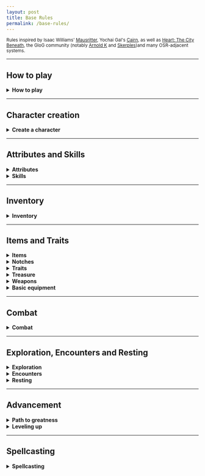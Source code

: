 ```yaml
---
layout: post
title: Base Rules
permalink: /base-rules/
---
```

<small>Rules inspired by Isaac Williams' [Mausritter](https://mausritter.com/), Yochai Gal's [Cairn](https://cairnrpg.com/), as well as [Heart: The City Beneath](https://rowanrookanddecard.itch.io/heart-the-city-beneath-rpg-core-book), the GloG community (notably [Arnold K](https://goblinpunch.blogspot.com/) and [Skerples](https://coinsandscrolls.blogspot.com/))and many OSR-adjacent systems.</small>

***
## How to play

<details markdown="1">
<summary><b>How to play</b></summary>
The game's a bit like a conversation between two groups of people - there are <b>players</b>, who incarnate characters in the world, and say what they do, and there is one <b>Game Master</b>, or <b>GM</b>, who describes the situation, gives context and interprets the rules. All you need is pencils, erasers, a handful of tabletop dice (<i>four, six, eight, ten, twelve and twenty-sided dice</i>), and some time on your hands.

When a player decides their character does something risky, the GM can ask them to <b>roll</b> a <b>twenty-sided dice</b> (or <b>d20</b>), and compare it to a number. If the result on the die is equal or lower than the compared number, the character <b>Succeeds</b>. Otherwise, they <b>Fail</b>.

Certain situations can grant <b>advantage</b> or <b>disadvantage</b>. If a character has an advantage, they roll the d20 twice and take the best result. If they have a disadvantage, they roll the d20 twice and take the worst result. Advantages and disadvantages cancel each other out on a one-for-one basis, and aren't cumulative.

That's all!
</details>

***
## Character creation

<details markdown="1">
<summary><b>Create a character</b></summary>

Roll 3d6, and add the best two results. Do this three times, noting down the result for each [Attribute](https://bartapapa.github.io/legend/base-rules#attributes) in order. This is their <b>Score</b>. You can choose to switch two scores once.

Roll 1d6 for your <b>Hit Protection</b>. This is the amount of damage you can take before getting seriously hurt.
Roll 1d6 for your <b>Coin</b>. 

Choose a <b>[Faction](https://bartapapa.github.io/legend/factions)</b>. Get your Core ability, your Core skill and one Gift according to your Hit Protection, and determine your Background according to your Coin. You get the skills marked by your Background.

Choose or roll your <b>Drive</b>. This is one of the ways for you to get stronger. It can change, if you wish.

You're done!
</details>

***
## Attributes and Skills

<details markdown="1">
<summary><b>Attributes</b></summary>

A character has 3 <b>Attributes</b>:
*  <u><b>Might.</b></u> This is sheer physical strength, hardiness, resistance to pain. Generally used to run fast, break down doors, push someone over, and hold one's breath.
*  <u><b>Grace.</b></u> This is agility, quickness and reactivity. Generally used to run across tightropes, play the piano, and ride beasts.
*  <u><b>Wit.</b></u> This is knowledge, perception and charm. Generally used to sense when being observed, compel a guard dog to look the other way or know about something.

<b>Hit Protection</b> is the amount of damage a character can take before falling unconscious.
<b>Armor</b> is the amount of damage that is reduced when you get hit by swords, claws, teeth and arrows, but not from explosions, falling, poison clouds and the like.
</details>

<details markdown="1">
<summary><b>Skills</b></summary>
Skills are special areas of expertise of your character. When you do something that needs special training, is particularly technical, or needs a good grasp of knowledge, you'll roll with disadvantage. If you have a skill that could work contextually, then you roll normally.

You can also get an <i>Expertise</i> with a skill, which is marked by one of your three attributes. When using your skill and you are rolling with that specific attribute, you roll with advantage.
</details>

***
## Inventory

<details markdown="1">
<summary><b>Inventory</b></summary>

<u><b>Inventory</b></u>. You have 10 slots, which can be filled with objects, or bundles of 3 objects like acorns or bottle caps. <b>Heavy</b> objects take two slots. You'll fill your Inventory up with objects, although it can also fill up with <b>Conditions</b>. If you have to add something to your Inventory and you don't have the space, you're <b>Exhausted</b> and you reduce your HP to 0 while you're exhausted. If you're exhausted and need to add Fatigue, you take 1 Might damage.

Generally speaking, your Inventory is less of an actual physical space on your character, and more about what your character can use in the game-world. Pretty much every character wears clothes - however, if you want to use your clothing to charm somebody, it should be in your Inventory. Small jewelry like rings can be worn on your character - but it <i>doesn't count</i> until it actually takes up space in your Inventory.
</details>

***
## Items and Traits

<details markdown="1">
<summary><b>Items</b></summary>
Items are things that you're going to gather when you're out there adventuring. They normally take up 1 slot of your Inventory. If you have it in your Inventory, you can use it.
</details>

<details markdown="1">
<summary><b>Notches</b></summary>
All items have <b>Notches</b>, which are sort of like an item's Life. Notches represent consumption, wear and tear, and loss of power, depending on the item. A quiver full of arrows will mark Notches to show the depleting amount of arrows, a sword will mark Notches as it's getting chipped and bent, and a spellbook will mark Notches as the spell frees itself from its prison.
</details>

<details markdown="1">
<summary><b>Traits</b></summary>
Some tools have Traits, which give a bit more info on how it can be used. It can be <i>Treasure</i> or <i>Bright</i>, for example. Here are a list of common traits and their effects.
*  <b>Treasure.</b> Many animals will accept to trade goods and services for these.
*  <b>Light.</b> This can be paired with 2 other items on the same slot.
*  <b>Heavy.</b> This item takes up 2 slots.
*  <b>Bright.</b> This illuminates your surroundings.
*  <b>Armor.</b> Damage you take by being attacked is reduced by 1. If it's Heavy, it's reduced by 2. You can only wear 1 Armor at a time.
*  <b>Shield.</b> Damage you take by being attacked is reduced by 1, although you need a hand free to use it.
*  <b>Ranged.</b> You can use this item on things that are far away.
*  <b>Food.</b> Consume this item when resting to heal your HP to max.
*  <b>Unbreakable.</b> The item has a total of 6 Notches.
*  <b>Fragile.</b> The item has only 1 Notch.
</details>

<details markdown="1">
<summary><b>Treasure</b></summary>
When a tool has the <b>Treasure</b> trait, it also has a (Price). When you bring a treasure out from a dangerous area and into a safe area, you acquire it's Price as Adventure points (distributed evenly among all people who helped you do so). Afterwards, you can trade it to gain its Price as Coin. A treasure cannot be 'rescued' twice.
</details>

<details markdown="1">
<summary><b>Weapons</b></summary>
Weapons are separated into different categories.
*  <b>Light melee.</b> (Daggers, knives, clubs) These take up one hand, and deal 1d6 damage. They can be <b>dual-wielded</b>. They are always considered <i>light</i> items.
*  <b>Medium melee.</b> (Swords, axes, maces) These take up one hand, and deal 1d8 damage, or 1d10 damage when wielded in two hands.
*  <b>Heavy melee.</b> (Battleaxes, halberds) These take up two hands, and deal 1d12 damage. They are always considered <i>heavy</i> items.
*  <b>Light ranged.</b> (Blowguns, slings) These take up one hand, and deal 1d6 damage. An inventory slot is also taken up by <i>Ammunition</i>. They are always considered <i>ranged</i> items.
*  <b>Heavy ranged.</b> (Longbows, crossbows, rifles) These take up two hands, and deal 1d12 damage. An inventory slot is also taken up by <i>Ammunition</i>. They are always considered <i>heavy</i> and <i>ranged</i> items.

If you are <b>dual-wielding</b>, you roll 2d6 and take the best result when you attack.
</details>

<details markdown="1">
<summary><b>Basic equipment</b></summary>

| Common tools     | Cost |
|:-----------------|:--------|
| Bedroll          | d6      |
| Bellows          | d6      |
| Block and tackle | d6      |
| Book about X     | d8      |
| Bug lure         | d6      |
| 3 Bottles        | d6      |
| Bucket           | d6      |
| Iron chain       | d6      |
| Chisel           | d6      |
| Cookpots         | d6      |
| Crowbar          | d6      |
| Bottle of glue   | d6      |
| Jar of grease    | d6      |
| Horn             | d6      |
| Hourglass        | d8      |
| Iron tongs       | d6      |
| Lockpicks        | d8      |
| Metal file       | d6      |
| Metal glove      | d6      |
| Mirror           | d8      |
| Wooden instrument| d6      |
| Twine net        | d6      |
| Lock & key       | d6      |
| Pick             | d6      |
| Tweed rope       | d6      |
| Shovel           | d6      |
| Tent for two     | d6      |
| Whistle          | d6      |
| Big stick        | d6      |
| 3 wooden stakes  | d6      |
|   |     |
|:------------------|:--------|
| <b>Exotic tools</b>      | <b>Cost</b> |
|:------------------|:--------|
| Air bladder       | d6      |
| Antitoxin         | d8      |
| Beetle trap       | d8      |
| Bug repellent     | d6      |
| Censer            | d6      |
| Fire oil          | d8      |
| Folding ladder    | d6      |
| Snowcoat          | d8      |
| Manacles          | d6      |
| Spirit ward       | d8      |
| Spyglass          | d8      |
| Tinderbox         | d8      |
|  |       |
|:------------------|:--------|
| <b>Weapons</b> | <b>Cost</b> |
|:-----------------|:--------|
| Light weapons (daggers) | d6     |
| Medium weapons (swords) | d8     |
| Heavy weapons (battleaxes) | d8     |
| Light ranged (slings)   | d6     |
| Heavy ranged (bows)     | d8     |
|:------------------|:--------|
|  |       |
| <b>Armor</b> | <b>Cost</b> |
|:-----------------|:--------|
| Light armor      | 8       |
| Heavy armor      | 10      |
|:------------------|:--------|
|  |       |
| <b>Light sources</b>    | <b>Cost</b> |
|:-----------------|:--------|
| Torch            | d4      |
| Oil Lantern      | d6      |
| Flashlight       | d8      |
| Oil (for lantern)| cost 2  |
| Battery (for flashlight)| cost 6  |
|:------------------|:--------|
|  |       |
| <b>Lodging and food</b> | <b>Cost</b>    |
|:-----------------|:--------|
| Dormitory bed (per night) | 1 |
| Private room (per night)  | 2 |
| 3 Travel food    | 4 |
| Warm meal        | 1 |
| Feast            | 6 |
|:------------------|:--------|
|  |       |
| <b>Transport</b>        | <b>Cost</b>    |
|:-----------------|:--------|
| <i>Cost is per person, per area of distance</i> |       |
| Beetle bus       | 2       |
| River raft       | 4       |
| Moletrain        | 6       |
|:------------------|:--------|
|  |       |
| <b>Hired help</b>       | <b>Cost</b>    |
|:-----------------|:--------|
| <i>Cost is per day</i> |       |
| Torchbearer      | 1     |
| Laborer          | 1     |
| Tunneler         | 2     |
| Smithee          | 4     |
| Local guide      | 4     |
| Mercenary        | 4     |
| Sage             | 6     |
  
</details>

***
## Combat

<details markdown="1">
<summary><b>Combat</b></summary>
Combat starts when someone first attempts to attack. At the start of combat, roll Grace. On a success, you go before your enemies. If you're surprised, your enemies go first - if you surprise them, you go first.

When you attack someone, you don't need to roll to hit. You immediately roll the damage die of your weapon (if you have no weapon, you do 1 damage. If you're weapon is improvised, you do 1d4) and deal that much damage to your target.

</details>

***
## Exploration, Encounters and Resting

<details markdown="1">
<summary><b>Exploration</b></summary>
When exploring or going through a locale, like a house, a dungeon, or the ruins of a village inside a forest, the locale is divided into interconnected <b>Rooms</b>. Actions that are spent inside a Room take <b>10 minutes</b>, such as investigating, fighting, or gleaning info from the blood on the walls.

When exploring the great outdoors, where the scale becomes entire forests and mountains, actions take up what's called a <b>Watch</b> (or 4 hours). The great outdoors is made up of interconnected <b>Areas</b>. There are 6 Watches in a day: Dawn, Midday, Afternoon, Evening, Dusk, Midnight. Moving from one Area to a connected one takes a Watch. A good sleep takes 2 Watches.

Spending time doing strenuous physical activity causes the character to suffer <b>Fatigue</b>. Fatigue is a condition that takes up 1 slot in the character's Inventory.

</details>

<details markdown="1">
<summary><b>Encounters</b></summary>
When first meeting with a creature and the GM isn't sure of the kind of first impression you're making, they might ask you to roll 2d6. How the creature reacts depends on the result. The GM rolls 1d6, and the player rolls 1d6, so that the players don't know the full result.

| Reaction roll | General | Social | Monster <i>feels weaker</i> | Monster <i>feels stronger</i> |
|:--------------|:--------|:-------|:-------|:-------|
| 2             | Hostile    | Rejection   | Flee        | Attack    |
| 3-5           | Aggressive | Cold        | Flee        | Attack    |
| 6-8           | Neutral    | Neutral     | Freeze      | Threaten  |
| 9-11          | Friendly   | Amicable    | Ignore      | Offer aid |
| 12            | Helpful    | High esteem | Accepts aid | Grovel    |

</details>

<details markdown="1">
<summary><b>Resting</b></summary>
There are two kinds of rests: <b>Sleeps</b> and <b>Naps</b>. To Sleep, you must find a shelter where there is no immediate danger. Sleeping for 8 hours removes all accumulated Fatigue. To Nap, you need an hour in a comfortable place. Napping removes 1 Fatigue.

While resting, you can eat <b>Food</b> in your Inventory. Doing so, you heal all your Vigor to its maximum.

</details>

***
## Advancement

<details markdown="1">
<summary><b>Path to greatness</b></summary>
Over the course of your adventure, you'll gain Adventure points. When you reach certain amounts of adventure points, you <b>Level up</b>. The following is a table with the total amount of Adventure points you need to level up again.

| Level | Hit dice | Grit | Adventure points |
|:--------------|:--------|:-------|:-------|
| 1             | 1d6     | 0      | 0       |
| 2             | 2d6     | 1      | 1000    |
| 3             | 3d6     | 2      | 3000    |
| 4             | 4d6     | 3      | 6000    |
| 5+            | 4d6     | 4      | +5000   |

</details>

<details markdown="1">
<summary><b>Leveling up</b></summary>
When you level up, you do the following:
*  <b>Increase your Hit Protection</b>. You gain a new Hit die, which is a d6. Roll all of your Hit die - if the sum is greater than your previous HP, this becomes your new HP. If it's less, then you increase your HP by 1.
*  <b>Increase your Attributes</b>. Roll once for each of your attributes - if you <i>Fail</i>, you increase that attribute's Score by 1.

<b>From level 5 onwards</b>, you only need 5000 additional adventure points before leveling up again. However, you don't gain any more Grit or Hit dice. You can choose to do <b>one</b> of the following:
*  <b>Increase your Hit Protection</b>. You gain +1 HP.
*  <b>Increase an Attribute</b>. Choose <b>one</b> attribute, and roll. If you <i>Fail</i>, you increase that attribute's Score by 1.

</details>

***

## Spellcasting

<details markdown="1">
<summary><b>Spellcasting</b></summary>
If you have a <b>Spellbook</b>, you can cast the associated spell. You can roll up to 4 Magic dice (that you acquire by holding <i>magical</i> items in your Inventory). The effects of the spell depend on the number of [dice] used, and the [sum] of the result.

If you roll doubles when casting a spell, you mark 1 <b>Notch</b> on it. You can only repair it by <b>Recharging</b> it.
</details>
